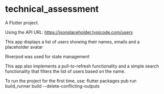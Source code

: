 # technical_assessment

A Flutter project.

Using the API URL: https://jsonplaceholder.typicode.com/users

This app displays a list of users showing their names, emails and a placeholder avatar

Riverpod was used for state management  

This app also implements a pull-to-refresh functionality and a simple search functionality that filters the list of users based on the name.

To run the project for the first time, use: flutter packages pub run build_runner build --delete-conflicting-outputs 

